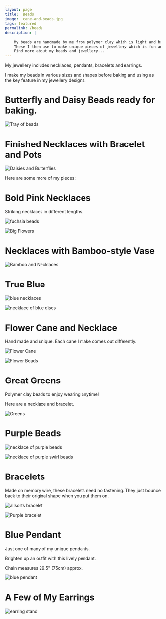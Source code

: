 ```yaml
---
layout: page
title:  Beads
image:  cane-and-beads.jpg
tags: featured
permalink: /beads
description: |
    
    My beads are handmade by me from polymer clay which is light and brightly coloured.
    These I then use to make unique pieces of jewellery which is fun and easy to wear, and available to purchase.
    Find more about my beads and jewellery...
---
```


My jewellery includes necklaces, pendants, bracelets and earrings.

I make my beads in various sizes and shapes before baking and using as the key feature in my jewellery designs.

# Butterfly and Daisy Beads ready for baking.

![Tray of beads](/images/For-Baking.jpg)

# Finished Necklaces with Bracelet and Pots

![Daisies and Butterflies](/images/Daisies-and-Butterflies.jpg)

Here are some more of my pieces:

# Bold Pink Necklaces

Striking necklaces in different lengths.

![fuchsia beads](/images/Fuchsia-Beads.jpg)

![Big Flowers](/images/Big-Flowers.jpg)

# Necklaces with Bamboo-style Vase

![Bamboo and Necklaces](/images/Bamboo-and-Beads.jpg)

# True Blue

![blue necklaces](/images/Blue-Tablets.jpg)

![necklace of blue discs](/images/Blue-Discs.jpg)

# Flower Cane and Necklace

 Hand made and unique. Each cane I make comes out differently.

![Flower Cane](/images/Flower-Cane.jpg)

![Flower Beads](/images/Flower-Beads.jpg)

# Great Greens

Polymer clay beads to enjoy wearing anytime!

Here are a necklace and bracelet.

![Greens](/images/Greens.jpg)

# Purple Beads

![necklace of purple beads](/images/Purple-Sensation.jpg)

![necklace of purple swirl beads](/images/Purple-Swirl.jpg)

# Bracelets

Made on memory wire, these bracelets need no fastening. They just bounce back to their original shape when you put them on.

![allsorts bracelet](/images/Allsorts-Bracelet.jpg)

![Purple bracelet](/images/Purple-Bracelet.jpg)

# Blue Pendant

Just one of many of my unique pendants.

Brighten up an outfit with this lively pendant.

Chain measures 29.5" (75cm) approx.

![blue pendant](/images/Blue-Pendant.jpg)

# A Few of My Earrings

![earring stand](/images/Earring-Stand.jpg)
